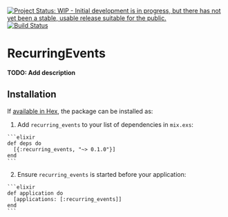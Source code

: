 [![Project Status: WIP - Initial development is in progress, but there has not yet been a stable, usable release suitable for the public.](http://www.repostatus.org/badges/latest/wip.svg)](http://www.repostatus.org/#wip)
[![Build Status](https://travis-ci.org/pbogut/recurring_events.svg?branch=master)](https://travis-ci.org/pbogut/recurring_events)

# RecurringEvents

**TODO: Add description**

## Installation

If [available in Hex](https://hex.pm/docs/publish), the package can be installed as:

  1. Add `recurring_events` to your list of dependencies in `mix.exs`:

    ```elixir
    def deps do
      [{:recurring_events, "~> 0.1.0"}]
    end
    ```

  2. Ensure `recurring_events` is started before your application:

    ```elixir
    def application do
      [applications: [:recurring_events]]
    end
    ```

